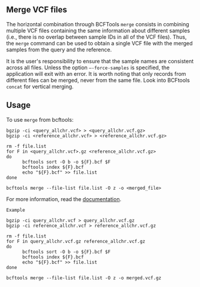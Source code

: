 ## Merge VCF files

The horizontal combination through BCFTools `merge` consists in combining multiple VCF files containing the same information about different samples (i.e., there is no overlap between sample IDs in all of the VCF files). Thus, the `merge` command can be used to obtain a single VCF file with the merged samples from the query and the reference.

It is the user's responsibility to ensure that the sample names are consistent across all files. Unless the option `—-force-samples` is specified, the application will exit with an error. It is worth noting that only records from different files can be merged, never from the same file. Look into BCFtools `concat` for vertical merging.

## Usage

To use `merge` from bcftools:

```
bgzip -ci <query_allchr.vcf> > <query_allchr.vcf.gz>
bgzip -ci <reference_allchr.vcf> > <reference_allchr.vcf.gz>

rm -f file.list
for F in <query_allchr.vcf>.gz <reference_allchr.vcf.gz>
do
      bcftools sort -O b -o ${F}.bcf $F
      bcftools index ${F}.bcf
      echo "${F}.bcf" >> file.list
done

bcftools merge --file-list file.list -O z -o <merged_file>
```

For more information, read the [documentation](https://samtools.github.io/bcftools/bcftools.html#merge).

`Example`

```
bgzip -ci query_allchr.vcf > query_allchr.vcf.gz
bgzip -ci reference_allchr.vcf > reference_allchr.vcf.gz

rm -f file.list
for F in query_allchr.vcf.gz reference_allchr.vcf.gz
do
      bcftools sort -O b -o ${F}.bcf $F
      bcftools index ${F}.bcf
      echo "${F}.bcf" >> file.list
done

bcftools merge --file-list file.list -O z -o merged.vcf.gz
```
